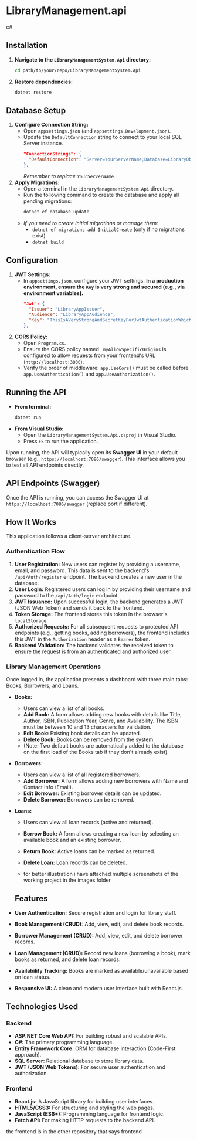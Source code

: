 # LibraryManagement.api
c#
## Installation

1.  **Navigate to the `LibraryManagementSystem.Api` directory:**
    ```bash
    cd path/to/your/repo/LibraryManagementSystem.Api
    ```
2.  **Restore dependencies:**
    ```bash
    dotnet restore
    ```

## Database Setup

1.  **Configure Connection String:**
    * Open `appsettings.json` (and `appsettings.Development.json`).
    * Update the `DefaultConnection` string to connect to your local SQL Server instance.
        ```json
        "ConnectionStrings": {
          "DefaultConnection": "Server=YourServerName;Database=LibraryDb;Trusted_Connection=True;MultipleActiveResultSets=true;TrustServerCertificate=True"
        },
        ```
        *Remember to replace `YourServerName`.*
2.  **Apply Migrations:**
    * Open a terminal in the `LibraryManagementSystem.Api` directory.
    * Run the following command to create the database and apply all pending migrations:
        ```bash
        dotnet ef database update
        ```
    * *If you need to create initial migrations or manage them:*
        * `dotnet ef migrations add InitialCreate` (only if no migrations exist)
        * `dotnet build`

## Configuration

1.  **JWT Settings:**
    * In `appsettings.json`, configure your JWT settings. **In a production environment, ensure the `Key` is very strong and secured (e.g., via environment variables).**
        ```json
        "Jwt": {
          "Issuer": "LibraryAppIssuer",
          "Audience": "LibraryAppAudience",
          "Key": "ThisIsAVeryStrongAndSecretKeyForJwtAuthenticationWhichShouldBeLongEnough"
        },
        ```
2.  **CORS Policy:**
    * Open `Program.cs`.
    * Ensure the CORS policy named `_myAllowSpecificOrigins` is configured to allow requests from your frontend's URL (`http://localhost:3000`).
    * Verify the order of middleware: `app.UseCors()` must be called before `app.UseAuthentication()` and `app.UseAuthorization()`.

## Running the API

* **From terminal:**
    ```bash
    dotnet run
    ```
* **From Visual Studio:**
    * Open the `LibraryManagementSystem.Api.csproj` in Visual Studio.
    * Press `F5` to run the application.

Upon running, the API will typically open its **Swagger UI** in your default browser (e.g., `https://localhost:7086/swagger`). This interface allows you to test all API endpoints directly.

## API Endpoints (Swagger)

Once the API is running, you can access the Swagger UI at `https://localhost:7086/swagger` (replace port if different).
## How It Works

This application follows a client-server architecture.

### Authentication Flow

1.  **User Registration:** New users can register by providing a username, email, and password. This data is sent to the backend's `/api/Auth/register` endpoint. The backend creates a new user in the database.
2.  **User Login:** Registered users can log in by providing their username and password to the `/api/Auth/login` endpoint.
3.  **JWT Issuance:** Upon successful login, the backend generates a JWT (JSON Web Token) and sends it back to the frontend.
4.  **Token Storage:** The frontend stores this token in the browser's `localStorage`.
5.  **Authorized Requests:** For all subsequent requests to protected API endpoints (e.g., getting books, adding borrowers), the frontend includes this JWT in the `Authorization` header as a `Bearer` token.
6.  **Backend Validation:** The backend validates the received token to ensure the request is from an authenticated and authorized user.

### Library Management Operations

Once logged in, the application presents a dashboard with three main tabs: Books, Borrowers, and Loans.

* **Books:**
    * Users can view a list of all books.
    * **Add Book:** A form allows adding new books with details like Title, Author, ISBN, Publication Year, Genre, and Availability. The ISBN must be between 10 and 13 characters for validation.
    * **Edit Book:** Existing book details can be updated.
    * **Delete Book:** Books can be removed from the system.
    * (Note: Two default books are automatically added to the database on the first load of the Books tab if they don't already exist).
* **Borrowers:**
    * Users can view a list of all registered borrowers.
    * **Add Borrower:** A form allows adding new borrowers with Name and Contact Info (Email).
    * **Edit Borrower:** Existing borrower details can be updated.
    * **Delete Borrower:** Borrowers can be removed.
* **Loans:**
    * Users can view all loan records (active and returned).
    * **Borrow Book:** A form allows creating a new loan by selecting an available book and an existing borrower.
    * **Return Book:** Active loans can be marked as returned.
    * **Delete Loan:** Loan records can be deleted.
 
    * for better illustration i have attached multiple screenshots of the working project in the images folder
  ## Features

* **User Authentication:** Secure registration and login for library staff.
* **Book Management (CRUD):** Add, view, edit, and delete book records.
* **Borrower Management (CRUD):** Add, view, edit, and delete borrower records.
* **Loan Management (CRUD):** Record new loans (borrowing a book), mark books as returned, and delete loan records.
* **Availability Tracking:** Books are marked as available/unavailable based on loan status.
* **Responsive UI:** A clean and modern user interface built with React.js.

## Technologies Used

### Backend

* **ASP.NET Core Web API:** For building robust and scalable APIs.
* **C#:** The primary programming language.
* **Entity Framework Core:** ORM for database interaction (Code-First approach).
* **SQL Server:** Relational database to store library data.
* **JWT (JSON Web Tokens):** For secure user authentication and authorization.

### Frontend

* **React.js:** A JavaScript library for building user interfaces.
* **HTML5/CSS3:** For structuring and styling the web pages.
* **JavaScript (ES6+):** Programming language for frontend logic.
* **Fetch API:** For making HTTP requests to the backend API.

the frontend is in the other repository that says frontend


